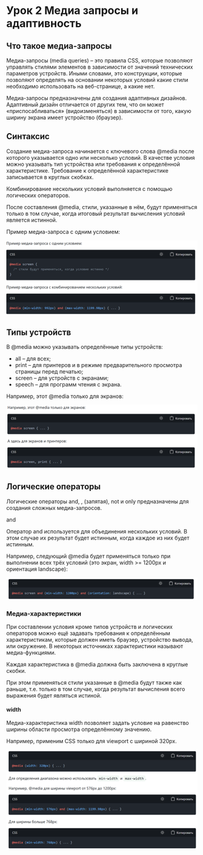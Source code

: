 <main>
    <h1>Урок 2 Медиа запросы и адаптивность</h1>
    <h2>Что такое медиа-запросы</h2>
    <p>Медиа-запросы (media queries) – это правила CSS, которые позволяют управлять стилями элементов в зависимости от значений технических параметров устройств. Иными словами, это конструкции, которые позволяют определять на основании некоторых условий какие стили необходимо использовать на веб-странице, а какие нет.</p>
    <p>Медиа-запросы предназначены для создания адаптивных дизайнов. Адаптивный дизайн отличается от других тем, что он может «приспосабливаться» (видоизменяться) в зависимости от того, какую ширину экрана имеет устройство (браузер).</p>
    <h2>Синтаксис</h2>
    <p>Создание медиа-запроса начинается с ключевого слова @media после которого указывается одно или несколько условий. В качестве условия можно указывать тип устройства или требования к определённой характеристике. Требование к определённой характеристике записывается в круглых скобках.</p>
    <p>Комбинирование нескольких условий выполняется с помощью логических операторов.</p>
    <p>После составления @media, стили, указанные в нём, будут применяться только в том случае, когда итоговый результат вычисления условий является истинной.</p>
    <p>Пример медиа-запроса с одним условием:</p> <img src="/assets/images/learn/chapter-3/lesson-2/img-1.png" alt="">
    <h2>Типы устройств</h2>
    <p>В @media можно указывать определённые типы устройств:</p>
    <ul>
        <li>all – для всех;</li>
        <li>print – для принтеров и в режиме предварительного просмотра страницы перед печатью;</li>
        <li>screen – для устройств с экранами;</li>
        <li>speech – для программ чтения с экрана.</li>
    </ul>
    <p>Например, этот @media только для экранов:</p> <img src="/assets/images/learn/chapter-3/lesson-2/img-2.png" alt="">
    <h2>Логические операторы</h2>
    <p>Логические операторы and, , (запятая), not и only предназначены для создания сложных медиа-запросов.</p>
    <p>and</p>
    <p>Оператор and используется для объединения нескольких условий. В этом случае их результат будет истинным, когда каждое из них будет истинным.</p>
    <p>Например, следующий @media будет применяться только при выполнении всех трёх условий (это экран, width >= 1200px и ориентация landscape):</p> <img src="/assets/images/learn/chapter-3/lesson-2/img-3.png" alt="">
    <h3>Медиа-характеристики</h3>
    <p>При составлении условия кроме типов устройств и логических операторов можно ещё задавать требования к определённым характеристикам, которые должен иметь браузер, устройство вывода, или окружение. В некоторых источниках характеристики называют медиа-функциями.</p>
    <p>Каждая характеристика в @media должна быть заключена в круглые скобки.</p>
    <p>При этом применяться стили указанные в @media будут также как раньше, т.е. только в том случае, когда результат вычисления всего выражения будет являться истиной.</p>
    <h4>width</h4>
    <p>Медиа-характеристика width позволяет задать условие на равенство ширины области просмотра определённому значению.</p>
    <p>Например, применим CSS только для viewport с шириной 320px.</p><img src="/assets/images/learn/chapter-3/lesson-2/img-4.png" alt="">
</main>